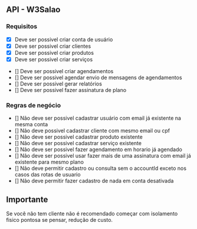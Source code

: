 
## API - W3Salao

### Requisitos 

- [x] Deve ser possivel criar conta de usuário
- [x] Deve ser possivel criar clientes
- [x] Deve ser possivel criar produtos
- [x] Deve ser possivel criar serviços 
- [] Deve ser possivel criar agendamentos
- [] Deve ser possivel agendar envio de mensagens de agendamentos
- [] Deve ser possivel gerar relatórios
- [] Deve ser possivel fazer assinatura de plano


### Regras de negócio 

- [] Não deve ser possivel cadastrar usuário com email já existente na mesma conta
- [] Não deve possivel cadastrar cliente com mesmo email ou cpf
- [] Não deve ser possivel cadastrar produto existente
- [] Não deve ser possivel cadastrar serviço existente 
- [] Não deve ser possivel fazer agendamento em horario já agendado 
- [] Não deve ser possivel usar fazer mais de uma assinatura com email já existente para mesmo plano
- [] Não deve permitir cadastro ou consulta sem o accountId exceto nos casos das rotas de usuario
- [] Não deve permitir fazer cadastro de nada em conta desativada


## Importante

Se você não tem cliente não é recomendado começar com isolamento fisico pontosa se pensar, redução de custo.

